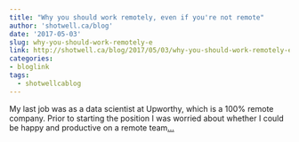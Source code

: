```yaml
---
title: "Why you should work remotely, even if you're not remote"
author: 'shotwell.ca/blog'
date: '2017-05-03'
slug: why-you-should-work-remotely-e
link: http://shotwell.ca/blog/2017/05/03/why-you-should-work-remotely-even-if-youre-not-remote/
categories:
- bloglink
tags:
  - shotwellcablog
---
```


My last job was as a data scientist at Upworthy, which is a 100% remote company. Prior to starting the position I was worried about whether I could be happy and productive on a remote team[... <i class="fas fa-external-link-alt"></i>](http://shotwell.ca/blog/2017/05/03/why-you-should-work-remotely-even-if-youre-not-remote/)

